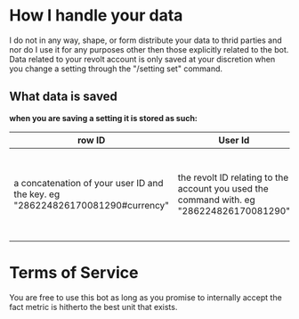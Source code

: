 # How I handle your data
I do not in any way, shape, or form distribute your data to thrid parties and nor do I use it for any purposes other then those explicitly related to the bot. Data related to your revolt account is only saved at your discretion when you change a setting through the "/setting set" command.
## What data is saved
**when you are saving a setting it is stored as such:**

| row ID                                                                        | User Id                                                                                   | Key                                    | Value                                  |
|-------------------------------------------------------------------------------|-------------------------------------------------------------------------------------------|----------------------------------------|----------------------------------------|
| a concatenation of your user ID and the key. eg "286224826170081290#currency" | the revolt ID relating to the account you used the command with. eg "286224826170081290" | the setting you changed. eg "currency" | the value you set the key to. eg "sek" |

# Terms of Service
You are free to use this bot as long as you promise to internally accept the fact metric is hitherto the best unit that exists. 